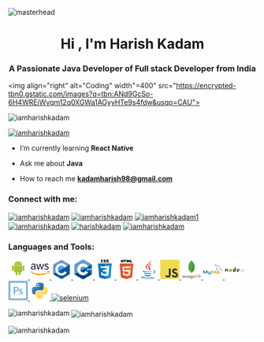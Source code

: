 ![masterhead](https://encrypted-tbn0.gstatic.com/images?q=tbn:ANd9GcQ-AD-tjflTA7OBb9wZWoV4XElmHb5m-MUeMg&usqp=CAU)
<h1 align="center">Hi , I'm Harish Kadam</h1>

<h3 align="center">A Passionate Java Developer of Full stack Developer from India</h3>

<img align="right" alt="Coding" width"=400" src="https://encrypted-tbn0.gstatic.com/images?q=tbn:ANd9GcSo-6H4WREiWvqm12q0XGWa1AGyyHTe9s4fdw&usqp=CAU">

<p align="left"> <img src="https://komarev.com/ghpvc/?username=iamharishkadam&label=Profile%20views&color=0e75b6&style=flat" alt="iamharishkadam" /> </p>

<p align="left"> <a href="https://twitter.com/iamharishkadam" target="blank"><img src="https://img.shields.io/twitter/follow/iamharishkadam?logo=twitter&style=for-the-badge" alt="iamharishkadam" /></a> </p>

-  I’m currently learning **React Native**

-  Ask me about **Java**

-  How to reach me **kadamharish98@gmail.com**

<h3 align="left">Connect with me:</h3>
<p align="left">
<a href="https://twitter.com/iamharishkadam" target="blank"><img align="center" src="https://raw.githubusercontent.com/rahuldkjain/github-profile-readme-generator/master/src/images/icons/Social/twitter.svg" alt="iamharishkadam" height="30" width="40" /></a>
<a href="https://linkedin.com/in/iamharishkadam" target="blank"><img align="center" src="https://raw.githubusercontent.com/rahuldkjain/github-profile-readme-generator/master/src/images/icons/Social/linked-in-alt.svg" alt="iamharishkadam" height="30" width="40" /></a>
<a href="https://fb.com/iamharishkadam1" target="blank"><img align="center" src="https://raw.githubusercontent.com/rahuldkjain/github-profile-readme-generator/master/src/images/icons/Social/facebook.svg" alt="iamharishkadam1" height="30" width="40" /></a>
<a href="https://instagram.com/iamharishkadam" target="blank"><img align="center" src="https://raw.githubusercontent.com/rahuldkjain/github-profile-readme-generator/master/src/images/icons/Social/instagram.svg" alt="iamharishkadam" height="30" width="40" /></a>
<a href="https://www.youtube.com/c/harishkadam" target="blank"><img align="center" src="https://raw.githubusercontent.com/rahuldkjain/github-profile-readme-generator/master/src/images/icons/Social/youtube.svg" alt="harishkadam" height="30" width="40" /></a>
<a href="https://discord.gg/iamharishkadam" target="blank"><img align="center" src="https://raw.githubusercontent.com/rahuldkjain/github-profile-readme-generator/master/src/images/icons/Social/discord.svg" alt="iamharishkadam" height="30" width="40" /></a>
</p>

<h3 align="left">Languages and Tools:</h3>
<p align="left"> <a href="https://developer.android.com" target="_blank" rel="noreferrer"> <img src="https://raw.githubusercontent.com/devicons/devicon/master/icons/android/android-original-wordmark.svg" alt="android" width="40" height="40"/> </a> <a href="https://aws.amazon.com" target="_blank" rel="noreferrer"> <img src="https://raw.githubusercontent.com/devicons/devicon/master/icons/amazonwebservices/amazonwebservices-original-wordmark.svg" alt="aws" width="40" height="40"/> </a> <a href="https://www.cprogramming.com/" target="_blank" rel="noreferrer"> <img src="https://raw.githubusercontent.com/devicons/devicon/master/icons/c/c-original.svg" alt="c" width="40" height="40"/> </a> <a href="https://www.w3schools.com/cpp/" target="_blank" rel="noreferrer"> <img src="https://raw.githubusercontent.com/devicons/devicon/master/icons/cplusplus/cplusplus-original.svg" alt="cplusplus" width="40" height="40"/> </a> <a href="https://www.w3schools.com/css/" target="_blank" rel="noreferrer"> <img src="https://raw.githubusercontent.com/devicons/devicon/master/icons/css3/css3-original-wordmark.svg" alt="css3" width="40" height="40"/> </a> <a href="https://www.w3.org/html/" target="_blank" rel="noreferrer"> <img src="https://raw.githubusercontent.com/devicons/devicon/master/icons/html5/html5-original-wordmark.svg" alt="html5" width="40" height="40"/> </a> <a href="https://www.java.com" target="_blank" rel="noreferrer"> <img src="https://raw.githubusercontent.com/devicons/devicon/master/icons/java/java-original.svg" alt="java" width="40" height="40"/> </a> <a href="https://developer.mozilla.org/en-US/docs/Web/JavaScript" target="_blank" rel="noreferrer"> <img src="https://raw.githubusercontent.com/devicons/devicon/master/icons/javascript/javascript-original.svg" alt="javascript" width="40" height="40"/> </a> <a href="https://www.mongodb.com/" target="_blank" rel="noreferrer"> <img src="https://raw.githubusercontent.com/devicons/devicon/master/icons/mongodb/mongodb-original-wordmark.svg" alt="mongodb" width="40" height="40"/> </a> <a href="https://www.mysql.com/" target="_blank" rel="noreferrer"> <img src="https://raw.githubusercontent.com/devicons/devicon/master/icons/mysql/mysql-original-wordmark.svg" alt="mysql" width="40" height="40"/> </a> <a href="https://nodejs.org" target="_blank" rel="noreferrer"> <img src="https://raw.githubusercontent.com/devicons/devicon/master/icons/nodejs/nodejs-original-wordmark.svg" alt="nodejs" width="40" height="40"/> </a> <a href="https://www.photoshop.com/en" target="_blank" rel="noreferrer"> <img src="https://raw.githubusercontent.com/devicons/devicon/master/icons/photoshop/photoshop-line.svg" alt="photoshop" width="40" height="40"/> </a> <a href="https://www.python.org" target="_blank" rel="noreferrer"> <img src="https://raw.githubusercontent.com/devicons/devicon/master/icons/python/python-original.svg" alt="python" width="40" height="40"/> </a> <a href="https://www.selenium.dev" target="_blank" rel="noreferrer"> <img src="https://raw.githubusercontent.com/detain/svg-logos/780f25886640cef088af994181646db2f6b1a3f8/svg/selenium-logo.svg" alt="selenium" width="40" height="40"/> </a> </p>

<p><img align="left" src="https://github-readme-stats.vercel.app/api/top-langs?username=iamharishkadam&show_icons=true&locale=en&layout=compact" alt="iamharishkadam" /></p>

<p>&nbsp;<img align="center" src="https://github-readme-stats.vercel.app/api?username=iamharishkadam&show_icons=true&locale=en" alt="iamharishkadam" /></p>

<p><img align="center" src="https://github-readme-streak-stats.herokuapp.com/?user=iamharishkadam&" alt="iamharishkadam" /></p>
